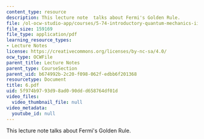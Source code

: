 ```yaml
---
content_type: resource
description: This lecture note  talks about Fermi's Golden Rule.
file: /ol-ocw-studio-app/courses/5-74-introductory-quantum-mechanics-ii-spring-2004/5f974b9793d98ad090ddd658764df01d_6.pdf
file_size: 159169
file_type: application/pdf
learning_resource_types:
- Lecture Notes
license: https://creativecommons.org/licenses/by-nc-sa/4.0/
ocw_type: OCWFile
parent_title: Lecture Notes
parent_type: CourseSection
parent_uid: b674992b-2c20-f098-062f-edbb6f201368
resourcetype: Document
title: 6.pdf
uid: 5f974b97-93d9-8ad0-90dd-d658764df01d
video_files:
  video_thumbnail_file: null
video_metadata:
  youtube_id: null
---
```

This lecture note  talks about Fermi's Golden Rule.